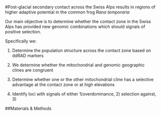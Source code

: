 #Post-glacial secondary contact across the Swiss Alps results in regions of higher adaptive potential in the common frog *Rana temporaria*


Our main objective is to determine whether the contact zone in the Swiss Alps has provided new genomic combinations which should signals of positive selection. 

Specifically we: 

1. Determine the population structure across the contact zone based on ddRAD markers

2. We determine whether the mitochondrial and genomic geographic clines are congruent

3. Determine whether one or the other mitochondrial cline has a selective advantage at the contact zone or at high elevations

4. Identify loci with signals of either 1)overdominance, 2) selection against, 3) 

 
##Materials & Methods




